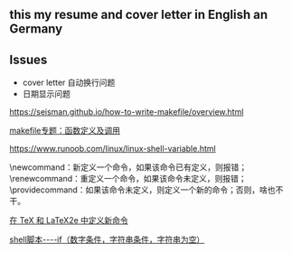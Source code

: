 ## this my resume and cover letter in English an Germany

## Issues
+ cover letter 自动换行问题
+ 日期显示问题

https://seisman.github.io/how-to-write-makefile/overview.html

[makefile专题：函数定义及调用](https://www.jianshu.com/p/46dc6e146014)

https://www.runoob.com/linux/linux-shell-variable.html


\newcommand：新定义一个命令，如果该命令已有定义，则报错；
\renewcommand：重定义一个命令，如果该命令未定义，则报错；
\providecommand：如果该命令未定义，则定义一个新的命令；否则，啥也不干。

[在 TeX 和 LaTeX2e 中定义新命令](https://liam.page/2017/07/30/define-a-new-command-with-different-amount-of-parameters-in-LaTeX/)

[shell脚本----if（数字条件，字符串条件，字符串为空）](https://blog.csdn.net/yf210yf/article/details/9207147)
